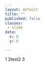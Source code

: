 ```yaml
---
layout: default
title: ""
published: false
classes:
 - slide
data:
  x: 0
  y: 0

---
```

1
2test2
3
